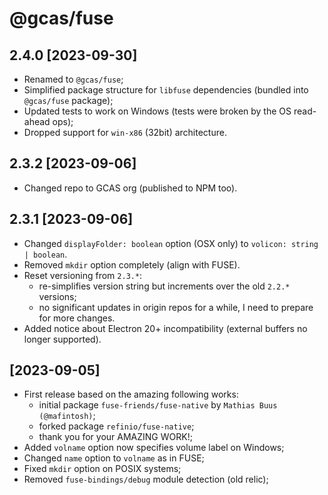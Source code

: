 # @gcas/fuse

## 2.4.0 [2023-09-30]

-   Renamed to `@gcas/fuse`;
-   Simplified package structure for `libfuse` dependencies (bundled into `@gcas/fuse` package);
-   Updated tests to work on Windows (tests were broken by the OS read-ahead ops);
-   Dropped support for `win-x86` (32bit) architecture.

## 2.3.2 [2023-09-06]

-   Changed repo to GCAS org (published to NPM too).

## 2.3.1 [2023-09-06]

-   Changed `displayFolder: boolean` option (OSX only) to `volicon: string | boolean`.
-   Removed `mkdir` option completely (align with FUSE).
-   Reset versioning from `2.3.*`:
    -   re-simplifies version string but increments over the old `2.2.*` versions;
    -   no significant updates in origin repos for a while, I need to prepare for more changes.
-   Added notice about Electron 20+ incompatibility (external buffers no longer supported).

## [2023-09-05]

-   First release based on the amazing following works:
    -   initial package `fuse-friends/fuse-native` by `Mathias Buus (@mafintosh)`;
    -   forked package `refinio/fuse-native`;
    -   thank you for your AMAZING WORK!;
-   Added `volname` option now specifies volume label on Windows;
-   Changed `name` option to `volname` as in FUSE;
-   Fixed `mkdir` option on POSIX systems;
-   Removed `fuse-bindings/debug` module detection (old relic);
